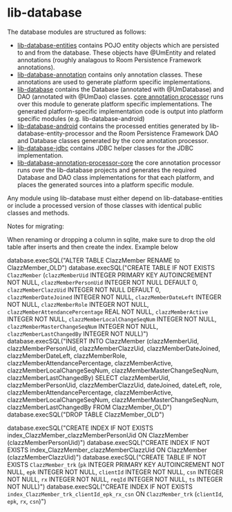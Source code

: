 # lib-database

The database modules are structured as follows:

* [lib-database-entities](../lib-database-entities/) contains POJO entity
objects which are persisted to and from the database. These objects have
@UmEntity and related annotations (roughly analagous to Room Persistence
Framework annotations). 
* [lib-database-annotation](../lib-database-annotation/) contains only
annotation classes. These annotations are used to generate platform
specific implementations.
* [lib-database](./) contains the Database (annotated with @UmDatabase)
and DAO (annotated with @UmDao) classes.
[core annotation processor](../lib-annotation-processor-core/) runs over
this module to generate platform specific implementations. The generated
platform-specific implementation code is output into platform specific
modules (e.g. lib-database-android)
* [lib-database-android](../lib-database-android/) contains the processed
entities generated by lib-database-entity-processor and the Room
Persistence Framework DAO and Database classes generated by the core
annotation processor.
* [lib-database-jdbc](../lib-database-jdbc/) contains JDBC helper classes
for the JDBC implementation.
* [lib-database-annotation-processor-core](../lib-database-annotation-processor-core)
the core annotation processor runs over the lib-database projects and
generates the required Database and DAO class implementations for that
each platform, and places the generated sources into a platform specific
module.


Any module using lib-database must either depend on
lib-database-entities or include a processed
version of those classes with identical public classes and methods.

Notes for migrating:

When renaming or dropping a column in sqlite, make sure to drop the old table after inserts and then create the index. Example below

database.execSQL("ALTER TABLE ClazzMember RENAME to ClazzMember_OLD")
database.execSQL("CREATE TABLE IF NOT EXISTS `ClazzMember` (`clazzMemberUid` INTEGER PRIMARY KEY AUTOINCREMENT NOT NULL, `clazzMemberPersonUid` INTEGER NOT NULL DEFAULT 0, `clazzMemberClazzUid` INTEGER NOT NULL DEFAULT 0, `clazzMemberDateJoined` INTEGER NOT NULL, `clazzMemberDateLeft` INTEGER NOT NULL, `clazzMemberRole` INTEGER NOT NULL, `clazzMemberAttendancePercentage` REAL NOT NULL, `clazzMemberActive` INTEGER NOT NULL, `clazzMemberLocalChangeSeqNum` INTEGER NOT NULL, `clazzMemberMasterChangeSeqNum` INTEGER NOT NULL, `clazzMemberLastChangedBy` INTEGER NOT NULL)")
database.execSQL("INSERT INTO ClazzMember (clazzMemberUid, clazzMemberPersonUid, clazzMemberClazzUid, clazzMemberDateJoined, clazzMemberDateLeft, clazzMemberRole, clazzMemberAttendancePercentage, clazzMemberActive, clazzMemberLocalChangeSeqNum, clazzMemberMasterChangeSeqNum, clazzMemberLastChangedBy) SELECT clazzMemberUid, clazzMemberPersonUid, clazzMemberClazzUid, dateJoined, dateLeft, role, clazzMemberAttendancePercentage, clazzMemberActive, clazzMemberLocalChangeSeqNum, clazzMemberMasterChangeSeqNum, clazzMemberLastChangedBy FROM ClazzMember_OLD")
database.execSQL("DROP TABLE ClazzMember_OLD")

database.execSQL("CREATE INDEX IF NOT EXISTS index_ClazzMember_clazzMemberPersonUid ON ClazzMember (clazzMemberPersonUid)")
database.execSQL("CREATE INDEX IF NOT EXISTS index_ClazzMember_clazzMemberClazzUid ON ClazzMember (clazzMemberClazzUid)")
database.execSQL("CREATE TABLE IF NOT EXISTS `ClazzMember_trk` (`pk` INTEGER PRIMARY KEY AUTOINCREMENT NOT NULL, `epk` INTEGER NOT NULL, `clientId` INTEGER NOT NULL, `csn` INTEGER NOT NULL, `rx` INTEGER NOT NULL, `reqId` INTEGER NOT NULL, `ts` INTEGER NOT NULL)")
database.execSQL("CREATE INDEX IF NOT EXISTS `index_ClazzMember_trk_clientId_epk_rx_csn` ON `ClazzMember_trk` (`clientId`, `epk`, `rx`, `csn`)")





